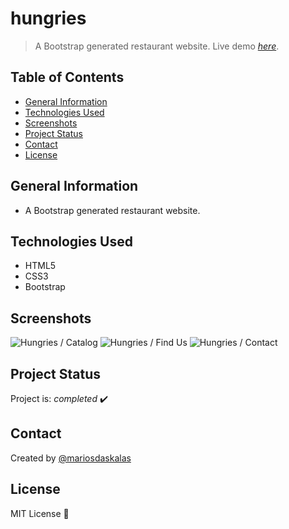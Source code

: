 # hungries

> A Bootstrap generated restaurant website.
> Live demo [_here_](https://www.mariosdaskalas.gr/hungries).

## Table of Contents

* [General Information](#general-information)
* [Technologies Used](#technologies-used)
* [Screenshots](#screenshots)
* [Project Status](#project-status)
* [Contact](#contact)
* [License](#license)

## General Information

* A Bootstrap generated restaurant website.

## Technologies Used

* HTML5
* CSS3
* Bootstrap

## Screenshots

![Hungries / Catalog](https://mariosdaskalas.gr/hungries/scrot/)
![Hungries / Find Us](https://mariosdaskalas.gr/hungries/scrot/scrot2.png)
![Hungries / Contact](https://mariosdaskalas.gr/hungries/scrot/scrot3.png)


## Project Status

Project is: _completed_ ✔️

## Contact

Created by [@mariosdaskalas](https://github.com/mariosdaskalas)

## License

MIT License 📝